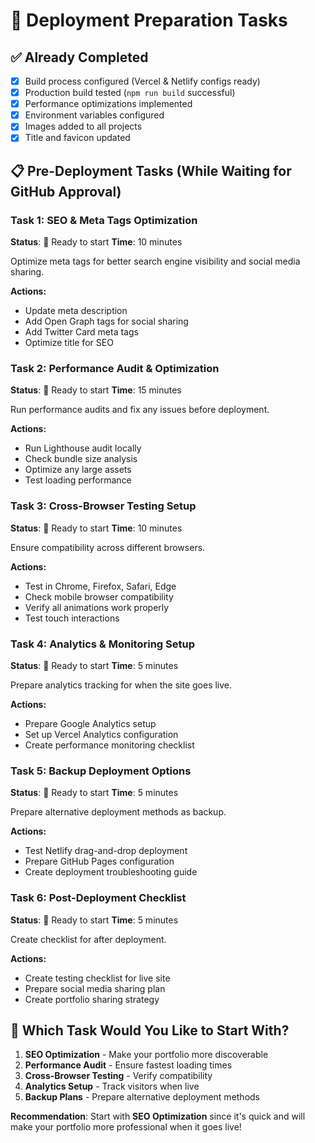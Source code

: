 # 🚀 Deployment Preparation Tasks

## ✅ Already Completed
- [x] Build process configured (Vercel & Netlify configs ready)
- [x] Production build tested (`npm run build` successful)
- [x] Performance optimizations implemented
- [x] Environment variables configured
- [x] Images added to all projects
- [x] Title and favicon updated

## 📋 Pre-Deployment Tasks (While Waiting for GitHub Approval)

### Task 1: SEO & Meta Tags Optimization
**Status**: 🔄 Ready to start
**Time**: 10 minutes

Optimize meta tags for better search engine visibility and social media sharing.

**Actions:**
- Update meta description
- Add Open Graph tags for social sharing
- Add Twitter Card meta tags
- Optimize title for SEO

### Task 2: Performance Audit & Optimization
**Status**: 🔄 Ready to start
**Time**: 15 minutes

Run performance audits and fix any issues before deployment.

**Actions:**
- Run Lighthouse audit locally
- Check bundle size analysis
- Optimize any large assets
- Test loading performance

### Task 3: Cross-Browser Testing Setup
**Status**: 🔄 Ready to start
**Time**: 10 minutes

Ensure compatibility across different browsers.

**Actions:**
- Test in Chrome, Firefox, Safari, Edge
- Check mobile browser compatibility
- Verify all animations work properly
- Test touch interactions

### Task 4: Analytics & Monitoring Setup
**Status**: 🔄 Ready to start
**Time**: 5 minutes

Prepare analytics tracking for when the site goes live.

**Actions:**
- Prepare Google Analytics setup
- Set up Vercel Analytics configuration
- Create performance monitoring checklist

### Task 5: Backup Deployment Options
**Status**: 🔄 Ready to start
**Time**: 5 minutes

Prepare alternative deployment methods as backup.

**Actions:**
- Test Netlify drag-and-drop deployment
- Prepare GitHub Pages configuration
- Create deployment troubleshooting guide

### Task 6: Post-Deployment Checklist
**Status**: 🔄 Ready to start
**Time**: 5 minutes

Create checklist for after deployment.

**Actions:**
- Create testing checklist for live site
- Prepare social media sharing plan
- Create portfolio sharing strategy

## 🎯 Which Task Would You Like to Start With?

1. **SEO Optimization** - Make your portfolio more discoverable
2. **Performance Audit** - Ensure fastest loading times
3. **Cross-Browser Testing** - Verify compatibility
4. **Analytics Setup** - Track visitors when live
5. **Backup Plans** - Prepare alternative deployment methods

**Recommendation**: Start with **SEO Optimization** since it's quick and will make your portfolio more professional when it goes live!

